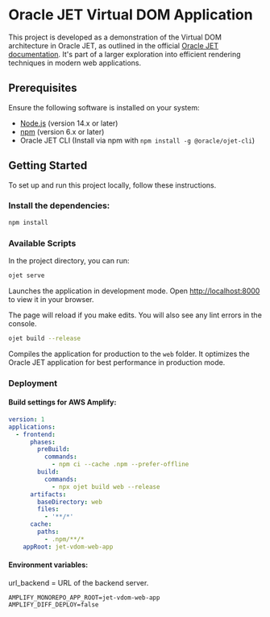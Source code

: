 # Oracle JET Virtual DOM Application

This project is developed as a demonstration of the Virtual DOM architecture in Oracle JET, as outlined in the official [Oracle JET documentation](https://docs.oracle.com/en/middleware/developer-tools/jet/14/vdom/get-started-virtual-dom-architecture-oracle-jet.html#GUID-6AEB5A00-22D8-4BC1-AAB3-4134F906C1C0). It's part of a larger exploration into efficient rendering techniques in modern web applications.

## Prerequisites

Ensure the following software is installed on your system:

- [Node.js](https://nodejs.org/en/) (version 14.x or later)
- [npm](https://www.npm.com/get-npm) (version 6.x or later)
- Oracle JET CLI (Install via npm with `npm install -g @oracle/ojet-cli`)

## Getting Started

To set up and run this project locally, follow these instructions.

### Install the dependencies:
```sh
npm install
```


### Available Scripts

In the project directory, you can run:

```sh
ojet serve
```
Launches the application in development mode.
Open [http://localhost:8000](http://localhost:8000) to view it in your browser.


The page will reload if you make edits.
You will also see any lint errors in the console.

```sh
ojet build --release
```

Compiles the application for production to the `web` folder.
It optimizes the Oracle JET application for best performance in production mode.

### Deployment
#### Build settings for AWS Amplify:
```yml
version: 1
applications:
  - frontend:
      phases:
        preBuild:
          commands:
            - npm ci --cache .npm --prefer-offline
        build:
          commands:
            - npx ojet build web --release
      artifacts:
        baseDirectory: web
        files:
          - '**/*'
      cache:
        paths:
          - .npm/**/*
    appRoot: jet-vdom-web-app

```
#### Environment variables:
url_backend = URL of the backend server.
```
AMPLIFY_MONOREPO_APP_ROOT=jet-vdom-web-app
AMPLIFY_DIFF_DEPLOY=false
```
